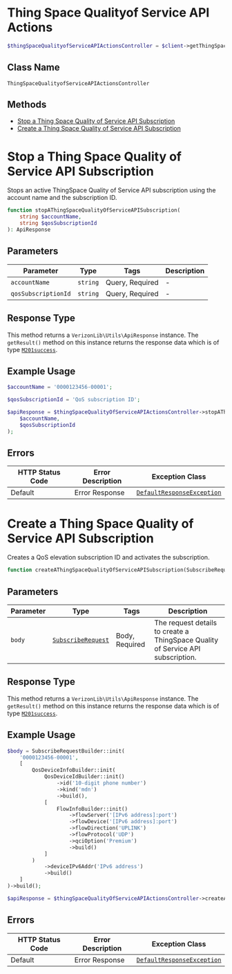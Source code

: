 # Thing Space Qualityof Service API Actions

```php
$thingSpaceQualityofServiceAPIActionsController = $client->getThingSpaceQualityofServiceAPIActionsController();
```

## Class Name

`ThingSpaceQualityofServiceAPIActionsController`

## Methods

* [Stop a Thing Space Quality of Service API Subscription](../../doc/controllers/thing-space-qualityof-service-api-actions.md#stop-a-thing-space-quality-of-service-api-subscription)
* [Create a Thing Space Quality of Service API Subscription](../../doc/controllers/thing-space-qualityof-service-api-actions.md#create-a-thing-space-quality-of-service-api-subscription)


# Stop a Thing Space Quality of Service API Subscription

Stops an active ThingSpace Quality of Service API subscription using the account name and the subscription ID.

```php
function stopAThingSpaceQualityOfServiceAPISubscription(
    string $accountName,
    string $qosSubscriptionId
): ApiResponse
```

## Parameters

| Parameter | Type | Tags | Description |
|  --- | --- | --- | --- |
| `accountName` | `string` | Query, Required | - |
| `qosSubscriptionId` | `string` | Query, Required | - |

## Response Type

This method returns a `VerizonLib\Utils\ApiResponse` instance. The `getResult()` method on this instance returns the response data which is of type [`M201success`](../../doc/models/m201-success.md).

## Example Usage

```php
$accountName = '0000123456-00001';

$qosSubscriptionId = 'QoS subscription ID';

$apiResponse = $thingSpaceQualityOfServiceAPIActionsController->stopAThingSpaceQualityOfServiceAPISubscription(
    $accountName,
    $qosSubscriptionId
);
```

## Errors

| HTTP Status Code | Error Description | Exception Class |
|  --- | --- | --- |
| Default | Error Response | [`DefaultResponseException`](../../doc/models/default-response-exception.md) |


# Create a Thing Space Quality of Service API Subscription

Creates a QoS elevation subscription ID and activates the subscription.

```php
function createAThingSpaceQualityOfServiceAPISubscription(SubscribeRequest $body): ApiResponse
```

## Parameters

| Parameter | Type | Tags | Description |
|  --- | --- | --- | --- |
| `body` | [`SubscribeRequest`](../../doc/models/subscribe-request.md) | Body, Required | The request details to create a ThingSpace Quality of Service API subscription. |

## Response Type

This method returns a `VerizonLib\Utils\ApiResponse` instance. The `getResult()` method on this instance returns the response data which is of type [`M201success`](../../doc/models/m201-success.md).

## Example Usage

```php
$body = SubscribeRequestBuilder::init(
    '0000123456-00001',
    [
        QosDeviceInfoBuilder::init(
            QosDeviceIdBuilder::init()
                ->id('10-digit phone number')
                ->kind('mdn')
                ->build(),
            [
                FlowInfoBuilder::init()
                    ->flowServer('[IPv6 address]:port')
                    ->flowDevice('[IPv6 address]:port')
                    ->flowDirection('UPLINK')
                    ->flowProtocol('UDP')
                    ->qciOption('Premium')
                    ->build()
            ]
        )
            ->deviceIPv6Addr('IPv6 address')
            ->build()
    ]
)->build();

$apiResponse = $thingSpaceQualityOfServiceAPIActionsController->createAThingSpaceQualityOfServiceAPISubscription($body);
```

## Errors

| HTTP Status Code | Error Description | Exception Class |
|  --- | --- | --- |
| Default | Error Response | [`DefaultResponseException`](../../doc/models/default-response-exception.md) |

